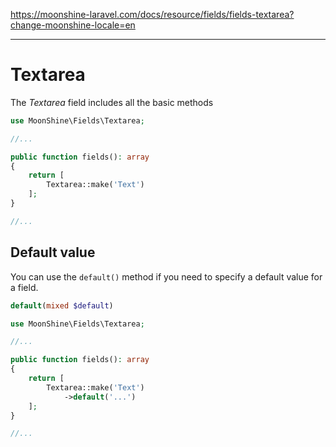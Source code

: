 https://moonshine-laravel.com/docs/resource/fields/fields-textarea?change-moonshine-locale=en

------
# Textarea

The *Textarea* field includes all the basic methods

```php   
use MoonShine\Fields\Textarea;

//...

public function fields(): array
{
    return [
        Textarea::make('Text')
    ];
}

//...
```

## Default value

You can use the `default()` method if you need to specify a default value for a field.

```php   
default(mixed $default)
```

```php
use MoonShine\Fields\Textarea;

//...

public function fields(): array
{
    return [
        Textarea::make('Text')
            ->default('...')
    ];
}

//...
```
